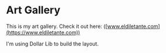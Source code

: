 # Art Gallery

This is my art gallery. Check it out here: ([www.eldiletante.com](https://www.eldiletante.com))

I'm using Dollar Lib to build the layout. 
